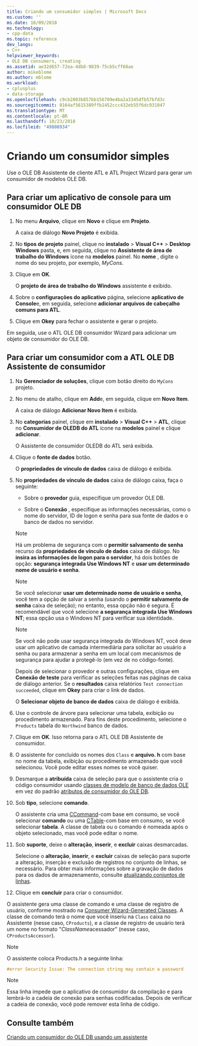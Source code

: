 ```yaml
---
title: Criando um consumidor simples | Microsoft Docs
ms.custom: ''
ms.date: 10/09/2018
ms.technology:
- cpp-data
ms.topic: reference
dev_langs:
- C++
helpviewer_keywords:
- OLE DB consumers, creating
ms.assetid: ae32d657-72ea-4db8-9839-75cb5cff68ae
author: mikeblome
ms.author: mblome
ms.workload:
- cplusplus
- data-storage
ms.openlocfilehash: c9cb2003b857bb156709e4ba2a3345dfb57bfd3c
ms.sourcegitcommit: 0164af5615389ffb1452ccc432eb55f6dc931047
ms.translationtype: MT
ms.contentlocale: pt-BR
ms.lasthandoff: 10/23/2018
ms.locfileid: "49808934"
---
```

# <a name="creating-a-simple-consumer"></a>Criando um consumidor simples

Use o OLE DB Assistente de cliente ATL e ATL Project Wizard para gerar um consumidor de modelos OLE DB.

## <a name="to-create-a-console-application-for-an-ole-db-consumer"></a>Para criar um aplicativo de console para um consumidor OLE DB

1. No menu **Arquivo**, clique em **Novo** e clique em **Projeto**.

   A caixa de diálogo **Novo Projeto** é exibida.

1. No **tipos de projeto** painel, clique no **instalado** > **Visual C++** > **Desktop Windows** pasta, e, em seguida, clique no **Assistente de área de trabalho do Windows** ícone na **modelos** painel. No **nome** , digite o nome do seu projeto, por exemplo, *MyCons*.

1. Clique em **OK**.

   O **projeto de área de trabalho do Windows** assistente é exibido.

1. Sobre o **configurações do aplicativo** página, selecione **aplicativo de Console**e, em seguida, selecione **adicionar arquivos de cabeçalho comuns para ATL**.

1. Clique em **Okey** para fechar o assistente e gerar o projeto.

Em seguida, use o ATL OLE DB consumidor Wizard para adicionar um objeto de consumidor do OLE DB.

## <a name="to-create-a-consumer-with-the-atl-ole-db-consumer-wizard"></a>Para criar um consumidor com a ATL OLE DB Assistente de consumidor

1. Na **Gerenciador de soluções**, clique com botão direito do `MyCons` projeto.

1. No menu de atalho, clique em **Add**e, em seguida, clique em **Novo Item**.

   A caixa de diálogo **Adicionar Novo Item** é exibida.

1. No **categorias** painel, clique em **instalado** > **Visual C++** > **ATL**, clique no **Consumidor de OLEDB do ATL** ícone na **modelos** painel e clique **adicionar**.

   O Assistente de consumidor OLEDB do ATL será exibida.

1. Clique o **fonte de dados** botão.

   O **propriedades de vínculo de dados** caixa de diálogo é exibida.

1. No **propriedades de vínculo de dados** caixa de diálogo caixa, faça o seguinte:

   - Sobre o **provedor** guia, especifique um provedor OLE DB.

   - Sobre o **Conexão** , especifique as informações necessárias, como o nome do servidor, ID de logon e senha para sua fonte de dados e o banco de dados no servidor.

   > [!NOTE]
   > Há um problema de segurança com o **permitir salvamento de senha** recurso da **propriedades de vínculo de dados** caixa de diálogo. No **insira as informações de logon para o servidor**, há dois botões de opção: **segurança integrada Use Windows NT** e **usar um determinado nome de usuário e senha**.

   > [!NOTE]
   > Se você selecionar **usar um determinado nome de usuário e senha**, você tem a opção de salvar a senha (usando o **permitir salvamento de senha** caixa de seleção); no entanto, essa opção não é segura. É recomendável que você selecione **a segurança integrada Use Windows NT**; essa opção usa o Windows NT para verificar sua identidade.

   > [!NOTE]
   > Se você não pode usar segurança integrada do Windows NT, você deve usar um aplicativo de camada intermediária para solicitar ao usuário a senha ou para armazenar a senha em um local com mecanismos de segurança para ajudar a protegê-lo (em vez de no código-fonte).

   Depois de selecionar o provedor e outras configurações, clique em **Conexão de teste** para verificar as seleções feitas nas páginas de caixa de diálogo anterior. Se o **resultados** caixa relatórios `Test connection succeeded`, clique em **Okey** para criar o link de dados.

   O **Selecionar objeto de banco de dados** caixa de diálogo é exibida.

1. Use o controle de árvore para selecionar uma tabela, exibição ou procedimento armazenado. Para fins deste procedimento, selecione o `Products` tabela do `Northwind` banco de dados.

1. Clique em **OK**. Isso retorna para o ATL OLE DB Assistente de consumidor.

1. O assistente for concluído os nomes dos `Class` e **arquivo. h** com base no nome da tabela, exibição ou procedimento armazenado que você selecionou. Você pode editar esses nomes se você quiser.

1. Desmarque a **atribuída** caixa de seleção para que o assistente cria o código consumidor usando [classes de modelo de banco de dados OLE](../../data/oledb/ole-db-consumer-templates-reference.md) em vez do padrão [atributos de consumidor do OLE DB](../../windows/ole-db-consumer-attributes.md).

1. Sob **tipo**, selecione **comando**.

   O assistente cria uma [CCommand](../../data/oledb/ccommand-class.md)-com base em consumo, se você selecionar **comando** ou uma [CTable](../../data/oledb/ctable-class.md)-com base em consumo, se você selecionar **tabela**. A classe de tabela ou o comando é nomeada após o objeto selecionado, mas você pode editar o nome.

1. Sob **suporte**, deixe o **alteração**, **inserir**, e **excluir** caixas desmarcadas.

   Selecione o **alteração**, **inserir**, e **excluir** caixas de seleção para suporte a alteração, inserção e exclusão de registros no conjunto de linhas, se necessário. Para obter mais informações sobre a gravação de dados para os dados de armazenamento, consulte [atualizando conjuntos de linhas](../../data/oledb/updating-rowsets.md).

1. Clique em **concluir** para criar o consumidor.

O assistente gera uma classe de comando e uma classe de registro de usuário, conforme mostrado na [Consumer Wizard-Generated Classes](../../data/oledb/consumer-wizard-generated-classes.md). A classe de comando terá o nome que você inseriu na `Class` caixa no Assistente (nesse caso, `CProducts`), e a classe de registro de usuário terá um nome no formato "*ClassName*acessador" (nesse caso, `CProductsAccessor`).

> [!NOTE]
> O assistente coloca Products.h a seguinte linha:

```cpp
#error Security Issue: The connection string may contain a password
```

> [!NOTE]
> Essa linha impede que o aplicativo de consumidor da compilação e para lembrá-lo a cadeia de conexão para senhas codificadas. Depois de verificar a cadeia de conexão, você pode remover esta linha de código.

## <a name="see-also"></a>Consulte também

[Criando um consumidor do OLE DB usando um assistente](../../data/oledb/creating-an-ole-db-consumer-using-a-wizard.md)
